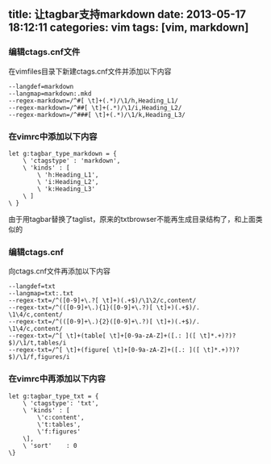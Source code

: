 title: 让tagbar支持markdown
date: 2013-05-17 18:12:11
categories: vim
tags: [vim, markdown]
---
### 编辑ctags.cnf文件

在vimfiles目录下新建ctags.cnf文件并添加以下内容
```
--langdef=markdown
--langmap=markdown:.mkd
--regex-markdown=/^#[ \t]+(.*)/\1/h,Heading_L1/
--regex-markdown=/^##[ \t]+(.*)/\1/i,Heading_L2/
--regex-markdown=/^###[ \t]+(.*)/\1/k,Heading_L3/
```

### 在vimrc中添加以下内容

```
let g:tagbar_type_markdown = {
	\ 'ctagstype' : 'markdown',
	\ 'kinds' : [
		\ 'h:Heading_L1',
		\ 'i:Heading_L2',
		\ 'k:Heading_L3'
	\ ]
\ }
```

<!--more-->
由于用tagbar替换了taglist，原来的txtbrowser不能再生成目录结构了，和上面类似的  
   
### 编辑ctags.cnf

向ctags.cnf文件再添加以下内容
```
--langdef=txt 
--langmap=txt:.txt
--regex-txt=/^([0-9]+\.?[ \t]+)(.+$)/\1\2/c,content/
--regex-txt=/^(([0-9]+\.){1}([0-9]+\.?)[ \t]+)(.+$)/.   \1\4/c,content/
--regex-txt=/^(([0-9]+\.){2}([0-9]+\.?)[ \t]+)(.+$)/.       \1\4/c,content/
--regex-txt=/^[ \t]+(table[ \t]+[0-9a-zA-Z]+([.: ]([ \t]*.+)?)?$)/\1/t,tables/i
--regex-txt=/^[ \t]+(figure[ \t]+[0-9a-zA-Z]+([.: ]([ \t]*.+)?)?$)/\1/f,figures/i
```

### 在vimrc中再添加以下内容
```
let g:tagbar_type_txt = {
    \ 'ctagstype': 'txt',
    \ 'kinds' : [
        \'c:content',
		\'t:tables',
		\'f:figures'
    \],
	\ 'sort'    : 0
\}
```
